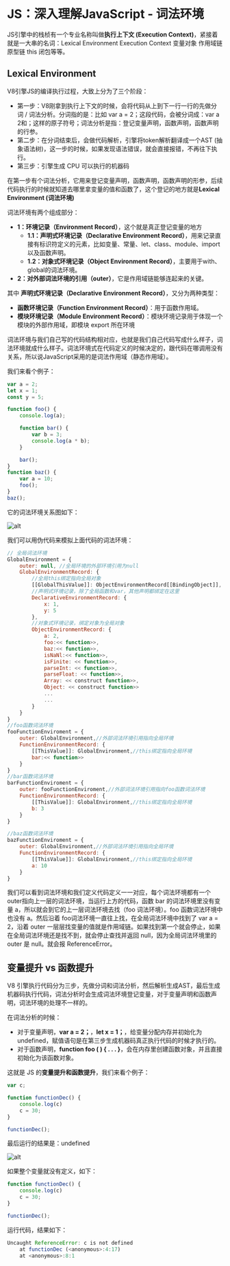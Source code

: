 # JS：深入理解JavaScript - 词法环境

JS引擎中的栈桢有一个专业名称叫做**执行上下文 (Execution Context)**，紧接着就是一大串的名词：Lexical Environment Execution Context 变量对象 作用域链 原型链 this 闭包等等。

## Lexical Environment

V8引擎JS的编译执行过程，大致上分为了三个阶段：

- 第一步：V8刚拿到执行上下文的时候，会将代码从上到下一行一行的先做分词 / 词法分析。分词指的是：比如 var a =    2；这段代码，会被分词成：var a 2和；这样的原子符号；词法分析是指：登记变量声明，函数声明，函数声明的行参。
- 第二步：在分词结束后，会做代码解析，引擎将token解析翻译成一个AST (抽象语法树)，这一步的时候，如果发现语法错误，就会直接报错，不再往下执行。
- 第三步：引擎生成 CPU 可以执行的机器码

在第一步有个词法分析，它用来登记变量声明，函数声明，函数声明的形参，后续代码执行的时候就知道去哪里拿变量的值和函数了，这个登记的地方就是**Lexical Environment (词法环境)**

词法环境有两个组成部分：

- **1：环境记录（Environment Record）**，这个就是真正登记变量的地方
  - **1.1：声明式环境记录（Declarative Environment Record）**，用来记录直接有标识符定义的元素，比如变量、常量、let、class、module、import以及函数声明。
  - **1.2：对象式环境记录（Object Environment Record）**，主要用于with、global的词法环境。
- **2：对外部词法环境的引用（outer）**，它是作用域链能够连起来的关键。

其中 **声明式环境记录（Declarative Environment Record）**，又分为两种类型：

- **函数环境记录（Function Environment Record）**：用于函数作用域。
- **模块环境记录（Module Environment Record）**：模块环境记录用于体现一个模块的外部作用域，即模块 export 所在环境

词法环境与我们自己写的代码结构相对应，也就是我们自己代码写成什么样子，词法环境就成什么样子。词法环境式在代码定义的时候决定的，跟代码在哪调用没有关系，所以说JavaScript采用的是词法作用域（静态作用域）。

我们来看个例子：

```javascript
var a = 2;
let x = 1;
const y = 5;

function foo() {
    console.log(a);

    function bar() {
        var b = 3;
        console.log(a * b);
    }

    bar();
}
function baz() {
    var a = 10;
    foo();
}
baz();
```

它的词法环境关系图如下：

![alt](https://cdn.jsdelivr.net/gh/LauGaHo/blog-img@master/uPic/qvxwBg.jpg)

我们可以用伪代码来模拟上面代码的词法环境：

```javascript
// 全局词法环境
GlobalEnvironment = {
    outer: null, //全局环境的外部环境引用为null
    GlobalEnvironmentRecord: {
        //全局this绑定指向全局对象
        [[GlobalThisValue]]: ObjectEnvironmentRecord[[BindingObject]],
        //声明式环境记录，除了全局函数和var，其他声明都绑定在这里
        DeclarativeEnvironmentRecord: {
            x: 1,
            y: 5
        },
        //对象式环境记录，绑定对象为全局对象
        ObjectEnvironmentRecord: {
            a: 2,
            foo:<< function>>,
            baz:<< function>>,
            isNaNl:<< function>>,
            isFinite: << function>>,
            parseInt: << function>>,
            parseFloat: << function>>,
            Array: << construct function>>,
            Object: << construct function>>
            ...
            ...
        }
    }
}
//foo函数词法环境
fooFunctionEnviroment = {
    outer: GlobalEnvironment,//外部词法环境引用指向全局环境
    FunctionEnvironmentRecord: {
        [[ThisValue]]: GlobalEnvironment,//this绑定指向全局环境
        bar:<< function>> 
    }
}
//bar函数词法环境
barFunctionEnviroment = {
    outer: fooFunctionEnviroment,//外部词法环境引用指向foo函数词法环境
    FunctionEnvironmentRecord: {
        [[ThisValue]]: GlobalEnvironment,//this绑定指向全局环境
        b: 3
    }
}

//baz函数词法环境
bazFunctionEnviroment = {
    outer: GlobalEnvironment,//外部词法环境引用指向全局环境
    FunctionEnvironmentRecord: {
        [[ThisValue]]: GlobalEnvironment,//this绑定指向全局环境
        a: 10
    }
}
```

我们可以看到词法环境和我们定义代码定义一一对应，每个词法环境都有一个outer指向上一层的词法环境，当运行上方的代码，函数 bar 的词法环境里没有变量 a，所以就会到它的上一层词法环境去找（foo 词法环境）。foo 函数词法环境中也没有 a。然后沿着 foo词法环境一直往上找，在全局词法环境中找到了 var a = 2，沿着 outer 一层层找变量的值就是作用域链。如果找到第一个就会停止，如果在全局词法环境还是找不到，就会停止查找并返回 null，因为全局词法环境里的 outer 是 null。就会报 ReferenceError。

## 变量提升 vs 函数提升

V8 引擎执行代码分为三步，先做分词和词法分析，然后解析生成AST，最后生成机器码执行代码，词法分析时会生成词法环境登记变量，对于变量声明和函数声明，词法环境的处理不一样的。

在词法分析的时候：

- 对于变量声明，**var a = 2；**，**let x = 1；**，给变量分配内存并初始化为 undefined，赋值语句是在第三步生成机器码真正执行代码的时候才执行的。
- 对于函数声明，**function foo ( ) { . . . }**，会在内存里创建函数对象，并且直接初始化为该函数对象。

这就是 JS 的**变量提升和函数提升**，我们来看个例子：

```javascript
var c;

function functionDec() {
    console.log(c)
    c = 30;
}

functionDec();
```

最后运行的结果是：undefined

![alt](https://cdn.jsdelivr.net/gh/LauGaHo/blog-img@master/uPic/5eLpjb.jpg)

如果整个变量就没有定义，如下：

```javascript
function functionDec() {
    console.log(c)
    c = 30;
}

functionDec();
```

运行代码，结果如下：

```javascript
Uncaught ReferenceError: c is not defined
    at functionDec (<anonymous>:4:17)
    at <anonymous>:8:1
```

